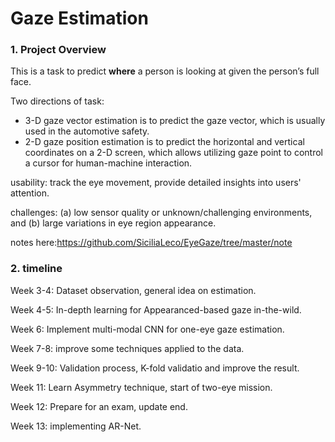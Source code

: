 # Gaze Estimation

### 1. Project Overview

This is a task to predict **where** a person is looking at given the person’s full face. 

Two directions of task:

- 3-D gaze vector estimation is to predict the gaze vector, which is usually used in the automotive safety.
-  2-D gaze position estimation is to predict the horizontal and vertical coordinates on a 2-D screen, which allows utilizing gaze point to control a cursor for human-machine interaction.

usability: track the eye movement, provide detailed insights into users' attention.

challenges: (a) low sensor quality or unknown/challenging environments, and (b) large variations in eye region appearance.

notes here:https://github.com/SiciliaLeco/EyeGaze/tree/master/note


### 2. timeline

Week 3-4: Dataset observation, general idea on estimation.

Week 4-5: In-depth learning for Appearanced-based gaze in-the-wild.

Week 6: Implement multi-modal CNN for one-eye gaze estimation.

Week 7-8: improve some techniques applied to the data.

Week 9-10: Validation process, K-fold validatio and improve the result.

Week 11: Learn Asymmetry technique, start of two-eye mission.

Week 12: Prepare for an exam, update end.

Week 13: implementing AR-Net.
